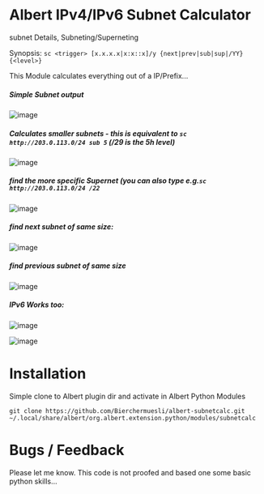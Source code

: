 # Albert IPv4/IPv6 Subnet Calculator 
subnet Details, Subneting/Superneting

Synopsis: `sc <trigger> [x.x.x.x|x:x::x]/y {next|prev|sub|sup|/YY} {<level>}`

This Module calculates everything out of a IP/Prefix...

##### Simple Subnet output
![image](https://user-images.githubusercontent.com/13567009/124381622-a9c62280-dcc3-11eb-8ab4-cab3da8ad468.png)

##### Calculates smaller subnets - this is equivalent to `sc http://203.0.113.0/24 sub 5` (/29 is the 5h level)

![image](https://user-images.githubusercontent.com/13567009/124381638-bea2b600-dcc3-11eb-9e12-332a6a3802ab.png)

##### find the more specific Supernet (you can also type e.g.`sc http://203.0.113.0/24 /22`

![image](https://user-images.githubusercontent.com/13567009/124720996-01a19b00-df09-11eb-838e-25d53edb42a9.png)


##### find next subnet of same size:

![image](https://user-images.githubusercontent.com/13567009/124381719-4f799180-dcc4-11eb-84b3-62d32f63a7f6.png)

##### find previous subnet of same size 

![image](https://user-images.githubusercontent.com/13567009/124381725-53a5af00-dcc4-11eb-831c-4d77bbc3295b.png)

##### IPv6 Works too:
![image](https://user-images.githubusercontent.com/13567009/124381755-7df76c80-dcc4-11eb-883f-fad922c86c38.png)

![image](https://user-images.githubusercontent.com/13567009/124721189-2bf35880-df09-11eb-9e48-0a996d98ea6b.png)


# Installation

Simple clone to Albert plugin dir and activate in Albert Python Modules
```
git clone https://github.com/Bierchermuesli/albert-subnetcalc.git ~/.local/share/albert/org.albert.extension.python/modules/subnetcalc
```
# Bugs / Feedback
Please let me know. This code is not proofed and based one some basic python skills...
